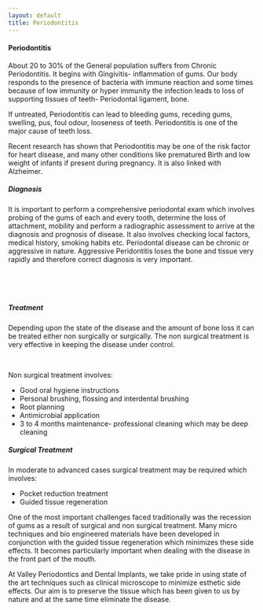 ```yaml
---
layout: default
title: Periodontitis
---
```


<h4>Periodontitis</h4>
<p></p>

<p>About 20 to 30% of the General population suffers from Chronic Periodontitis. It begins with Gingivitis- inflammation of gums. Our body responds to the presence of bacteria with immune reaction and some times because of low immunity or hyper immunity the infection leads to loss of supporting tissues of teeth- Periodontal ligament, bone.
</p>
<p>If untreated, Periodontitis can lead to bleeding gums, receding gums, swelling,  pus, foul odour, looseness of teeth.  Periodontitis is one of the major cause of teeth loss.
</p>
<p>Recent research has shown that Periodontitis may be one of the risk factor for heart disease, and many other conditions like prematured Birth and low weight of infants if present during pregnancy. It is also linked with Alzheimer.
</p>
<h5>Diagnosis</h5>
<p>It is important to perform a comprehensive periodontal exam which involves probing of the gums of each and every tooth, determine the loss of attachment, mobility and perform a radiographic assessment to arrive at the diagnosis and prognosis of disease. It also involves checking local factors, medical history, smoking habits etc. Periodontal disease can be chronic or aggressive in nature. Aggressive Peridontitis loses the bone and tissue very rapidly and therefore correct diagnosis is very important.
</p><p><br /> 
</p><p><br />
</p>
<h5>Treatment</h5>
<p>Depending upon the state of the disease and the amount of bone loss it can be treated either non surgically or surgically. The non surgical treatment is very effective in keeping the disease under control.
</p><p><br /> 
</p>
<p>Non surgical treatment involves:
<ul class="bullets">
<li>Good oral hygiene instructions</li>
<li>Personal brushing, flossing and interdental brushing</li>
<li>Root planning</li>
<li>Antimicrobial application</li>
<li>3 to 4 months maintenance- professional cleaning which may be deep cleaning</li></ul></p>

<h5>Surgical Treatment</h5>
<p>In moderate to advanced cases surgical treatment may be required which involves:
<ul class="bullets">
<li>Pocket reduction treatment</li>
<li>Guided tissue regeneration</li></ul></p>
<p>One of the most important challenges faced traditionally was the recession of gums as a result of surgical and non surgical treatment. Many micro techniques and bio engineered materials have been developed in conjunction with the guided tissue regeneration which minimizes these side effects. It becomes particularly important when dealing with the disease in the front part of the mouth.
</p>
<p>At Valley Periodontics and Dental Implants, we take pride in using state of the art techniques such as clinical microscope to minimize esthetic side effects. Our aim is to preserve the tissue which has been given to us by nature and at the same time eliminate the disease.
</p>